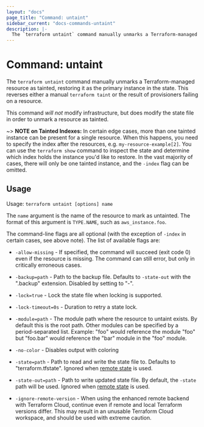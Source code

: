 ```yaml
---
layout: "docs"
page_title: "Command: untaint"
sidebar_current: "docs-commands-untaint"
description: |-
  The `terraform untaint` command manually unmarks a Terraform-managed resource as tainted, restoring it as the primary instance in the state.
---
```


# Command: untaint

The `terraform untaint` command manually unmarks a Terraform-managed resource
as tainted, restoring it as the primary instance in the state. This reverses
either a manual `terraform taint` or the result of provisioners failing on a
resource.

This command _will not_ modify infrastructure, but does modify the state file
in order to unmark a resource as tainted.

~> **NOTE on Tainted Indexes:** In certain edge cases, more than one tainted
instance can be present for a single resource. When this happens, you need to specify the index after the resources, e.g. `my-resource-example[2]`. You can use the `terraform show` command to inspect the state and
determine which index holds the instance you'd like to restore. In the vast
majority of cases, there will only be one tainted instance, and the `-index`
flag can be omitted.

## Usage

Usage: `terraform untaint [options] name`

The `name` argument is the name of the resource to mark as untainted.  The
format of this argument is `TYPE.NAME`, such as `aws_instance.foo`.

The command-line flags are all optional (with the exception of `-index` in
certain cases, see above note). The list of available flags are:

* `-allow-missing` - If specified, the command will succeed (exit code 0)
    even if the resource is missing. The command can still error, but only
    in critically erroneous cases.

* `-backup=path` - Path to the backup file. Defaults to `-state-out` with
  the ".backup" extension. Disabled by setting to "-".

* `-lock=true` - Lock the state file when locking is supported.

* `-lock-timeout=0s` - Duration to retry a state lock.

* `-module=path` - The module path where the resource to untaint exists.
    By default this is the root path. Other modules can be specified by
    a period-separated list. Example: "foo" would reference the module
    "foo" but "foo.bar" would reference the "bar" module in the "foo"
    module.

* `-no-color` - Disables output with coloring

* `-state=path` - Path to read and write the state file to. Defaults to "terraform.tfstate".
  Ignored when [remote state](/docs/language/state/remote.html) is used.

* `-state-out=path` - Path to write updated state file. By default, the
  `-state` path will be used. Ignored when
  [remote state](/docs/language/state/remote.html) is used.

* `-ignore-remote-version` - When using the enhanced remote backend with
  Terraform Cloud, continue even if remote and local Terraform versions differ.
  This may result in an unusable Terraform Cloud workspace, and should be used
  with extreme caution.
